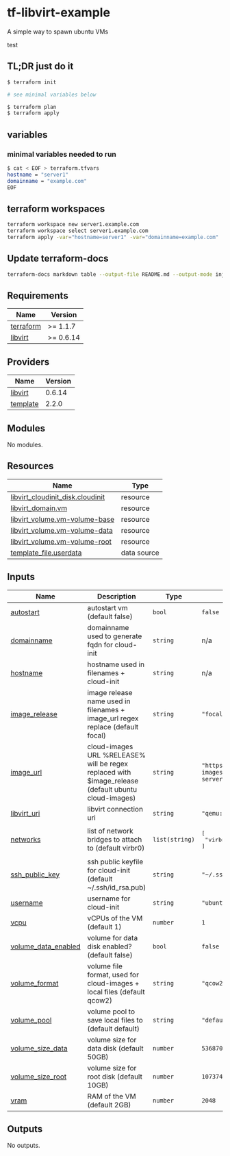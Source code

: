 # tf-libvirt-example

A simple way to spawn ubuntu VMs

test

## TL;DR just do it

```bash
$ terraform init

# see minimal variables below

$ terraform plan
$ terraform apply
```


## variables
### minimal variables needed to run

```bash
$ cat < EOF > terraform.tfvars
hostname = "server1"
domainname = "example.com"
EOF
```


## terraform workspaces

```bash
terraform workspace new server1.example.com
terraform workspace select server1.example.com
terraform apply -var="hostname=server1" -var="domainname=example.com"
```

## Update terraform-docs

```bash
terraform-docs markdown table --output-file README.md --output-mode inject .
```


<!-- BEGIN_TF_DOCS -->
## Requirements

| Name                                                                      | Version   |
|---------------------------------------------------------------------------|-----------|
| <a name="requirement_terraform"></a> [terraform](#requirement\_terraform) | >= 1.1.7  |
| <a name="requirement_libvirt"></a> [libvirt](#requirement\_libvirt)       | >= 0.6.14 |

## Providers

| Name                                                             | Version |
|------------------------------------------------------------------|---------|
| <a name="provider_libvirt"></a> [libvirt](#provider\_libvirt)    | 0.6.14  |
| <a name="provider_template"></a> [template](#provider\_template) | 2.2.0   |

## Modules

No modules.

## Resources

| Name                                                                                                                               | Type        |
|------------------------------------------------------------------------------------------------------------------------------------|-------------|
| [libvirt_cloudinit_disk.cloudinit](https://registry.terraform.io/providers/dmacvicar/libvirt/latest/docs/resources/cloudinit_disk) | resource    |
| [libvirt_domain.vm](https://registry.terraform.io/providers/dmacvicar/libvirt/latest/docs/resources/domain)                        | resource    |
| [libvirt_volume.vm-volume-base](https://registry.terraform.io/providers/dmacvicar/libvirt/latest/docs/resources/volume)            | resource    |
| [libvirt_volume.vm-volume-data](https://registry.terraform.io/providers/dmacvicar/libvirt/latest/docs/resources/volume)            | resource    |
| [libvirt_volume.vm-volume-root](https://registry.terraform.io/providers/dmacvicar/libvirt/latest/docs/resources/volume)            | resource    |
| [template_file.userdata](https://registry.terraform.io/providers/hashicorp/template/latest/docs/data-sources/file)                 | data source |

## Inputs

| Name                                                                                            | Description                                                                                          | Type           | Default                                                                                   | Required |
|-------------------------------------------------------------------------------------------------|------------------------------------------------------------------------------------------------------|----------------|-------------------------------------------------------------------------------------------|:--------:|
| <a name="input_autostart"></a> [autostart](#input\_autostart)                                   | autostart vm (default false)                                                                         | `bool`         | `false`                                                                                   |    no    |
| <a name="input_domainname"></a> [domainname](#input\_domainname)                                | domainname used to generate fqdn for cloud-init                                                      | `string`       | n/a                                                                                       |   yes    |
| <a name="input_hostname"></a> [hostname](#input\_hostname)                                      | hostname used in filenames + cloud-init                                                              | `string`       | n/a                                                                                       |   yes    |
| <a name="input_image_release"></a> [image\_release](#input\_image\_release)                     | image release name used in filenames + image\_url regex replace (default focal)                      | `string`       | `"focal"`                                                                                 |    no    |
| <a name="input_image_url"></a> [image\_url](#input\_image\_url)                                 | cloud-images URL %RELEASE% will be regex replaced with $image\_release (default ubuntu cloud-images) | `string`       | `"https://cloud-images.ubuntu.com/%RELEASE%/current/%RELEASE%-server-cloudimg-amd64.img"` |    no    |
| <a name="input_libvirt_uri"></a> [libvirt\_uri](#input\_libvirt\_uri)                           | libvirt connection uri                                                                               | `string`       | `"qemu:///system"`                                                                        |    no    |
| <a name="input_networks"></a> [networks](#input\_networks)                                      | list of network bridges to attach to (default virbr0)                                                | `list(string)` | <pre>[<br>  "virbr0"<br>]</pre>                                                           |    no    |
| <a name="input_ssh_public_key"></a> [ssh\_public\_key](#input\_ssh\_public\_key)                | ssh public keyfile for cloud-init (default ~/.ssh/id\_rsa.pub)                                       | `string`       | `"~/.ssh/id_rsa.pub"`                                                                     |    no    |
| <a name="input_username"></a> [username](#input\_username)                                      | username for cloud-init                                                                              | `string`       | `"ubuntu"`                                                                                |    no    |
| <a name="input_vcpu"></a> [vcpu](#input\_vcpu)                                                  | vCPUs of the VM (default 1)                                                                          | `number`       | `1`                                                                                       |    no    |
| <a name="input_volume_data_enabled"></a> [volume\_data\_enabled](#input\_volume\_data\_enabled) | volume for data disk enabled? (default false)                                                        | `bool`         | `false`                                                                                   |    no    |
| <a name="input_volume_format"></a> [volume\_format](#input\_volume\_format)                     | volume file format, used for cloud-images + local files (default qcow2)                              | `string`       | `"qcow2"`                                                                                 |    no    |
| <a name="input_volume_pool"></a> [volume\_pool](#input\_volume\_pool)                           | volume pool to save local files to (default default)                                                 | `string`       | `"default"`                                                                               |    no    |
| <a name="input_volume_size_data"></a> [volume\_size\_data](#input\_volume\_size\_data)          | volume size for data disk (default 50GB)                                                             | `number`       | `53687091200`                                                                             |    no    |
| <a name="input_volume_size_root"></a> [volume\_size\_root](#input\_volume\_size\_root)          | volume size for root disk (default 10GB)                                                             | `number`       | `10737418240`                                                                             |    no    |
| <a name="input_vram"></a> [vram](#input\_vram)                                                  | RAM of the VM (default 2GB)                                                                          | `number`       | `2048`                                                                                    |    no    |

## Outputs

No outputs.
<!-- END_TF_DOCS -->
